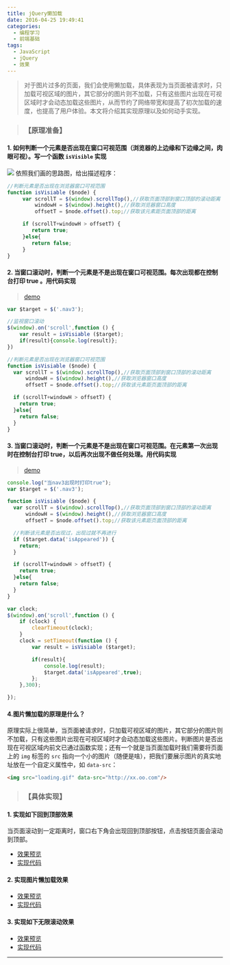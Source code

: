 ```yaml
---
title: jQuery懒加载
date: 2016-04-25 19:49:41
categories:
  - 编程学习
  - 前端基础
tags:
  - JavaScript
  - jQuery
  - 效果
---
```

<blockquote class = "blockquote-center">对于图片过多的页面，我们会使用懒加载，具体表现为当页面被请求时，只加载可视区域的图片，其它部分的图片则不加载，只有这些图片出现在可视区域时才会动态加载这些图片，从而节约了网络带宽和提高了初次加载的速度，也提高了用户体验。本文将介绍其实现原理以及如何动手实现。</blockquote>

<!--more-->

>### 【原理准备】

#### **1. 如何判断一个元素是否出现在窗口可视范围（浏览器的上边缘和下边缘之间，肉眼可视）。写一个函数      `isVisible` 实现**
![][1]
依照我们画的思路图，给出描述程序：
```javascript
//判断元素是否出现在浏览器窗口可视范围
function isVisiable ($node) {
	 var scrollT = $(window).scrollTop(),//获取页面顶部到窗口顶部的滚动距离
	 	 windowH = $(window).height(),//获取浏览器窗口高度
	 	 offsetT = $node.offset().top;//获取该元素距页面顶部的距离

	 if (scrollT+windowH > offsetT) {
	 	return true;
	 }else{
	 	return false;
	 }
}
```

#### **2. 当窗口滚动时，判断一个元素是不是出现在窗口可视范围。每次出现都在控制台打印 true 。用代码实现**
>[demo][2]

```javascript
var $target = $('.nav3');

//监视窗口滚动
$(window).on('scroll',function () {
    var result = isVisiable ($target);
    if(result){console.log(result)};
})  

//判断元素是否出现在浏览器窗口可视范围
function isVisiable ($node) {
  var scrollT = $(window).scrollTop(),//获取页面顶部到窗口顶部的滚动距离
      windowH = $(window).height(),//获取浏览器窗口高度
      offsetT = $node.offset().top;//获取该元素距页面顶部的距离

  if (scrollT+windowH > offsetT) {
    return true;
  }else{
    return false;
  }
}
```

#### **3. 当窗口滚动时，判断一个元素是不是出现在窗口可视范围。在元素第一次出现时在控制台打印 true，以后再次出现不做任何处理。用代码实现**
>[demo][3]

```javascript
console.log("当nav3出现时打印true");
var $target = $('.nav3');

function isVisiable ($node) {
  var scrollT = $(window).scrollTop(),//获取页面顶部到窗口顶部的滚动距离
      windowH = $(window).height(),//获取浏览器窗口高度
      offsetT = $node.offset().top;//获取该元素距页面顶部的距离

  //判断该元素是否出现过，出现过就不再进行
  if ($target.data('isAppeared')) {
  	return;
  }

  if (scrollT+windowH > offsetT) {
    return true;
  }else{
    return false;
  }
}

var clock;
$(window).on('scroll',function () {
	if (clock) {
		clearTimeout(clock);
	}
	clock = setTimeout(function () {
	    var result = isVisiable ($target);

	    if(result){
	    	console.log(result);
	    	$target.data('isAppeared',true);
	    };    		  
	},300);

});
```

#### **4.图片懒加载的原理是什么？**
原理实际上很简单，当页面被请求时，只加载可视区域的图片，其它部分的图片则不加载，只有这些图片出现在可视区域时才会动态加载这些图片。判断图片是否出现在可视区域内前文已通过函数实现；还有一个就是当页面加载时我们需要将页面上的 `img` 标签的 `src` 指向一个小的图片（随便是啥），把我们要展示图片的真实地址放在一个自定义属性中，如 `data-src`：

```html
<img src="loading.gif" data-src="http://xx.oo.com"/>
```

>### 【具体实现】

#### **1. 实现如下回到顶部效果**
当页面滚动到一定距离时，窗口右下角会出现回到顶部按钮，点击按钮页面会滚动到顶部。

- [效果预览][4]
- [实现代码][5]

#### **2. 实现图片懒加载效果**

- [效果预览][6]
- [实现代码][7]


#### **3. 实现如下无限滚动效果**

- [效果预览][8]
- [实现代码][9]


---

[1]:http://7xr868.com1.z0.glb.clouddn.com/task29/isVisible.png
[2]:http://js.jirengu.com/fufo/8/edit?html,console,output
[3]:http://js.jirengu.com/lif/1/edit?html,console,output
[4]:http://febox.applinzi.com/task29/task29-1.html
[5]:https://github.com/licao404/landemo/blob/master/task29/js/backtop.js
[6]:http://febox.applinzi.com/task29/task29-2.html
[7]:https://github.com/licao404/landemo/blob/master/task29/task29-2.html
[8]:http://febox.applinzi.com/task29/task29-3.html#
[9]:https://github.com/licao404/landemo/blob/master/task29/task29-3.html
